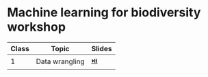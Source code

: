 # Machine learning for biodiversity workshop

| Class | Topic          | Slides  |
| ----- | -------------- | ------- |
| 1     | Data wrangling | [⏯️][00] |

[00]: /data/